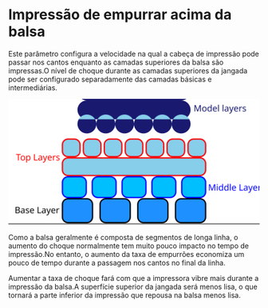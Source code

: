 Impressão de empurrar acima da balsa
====
Este parâmetro configura a velocidade na qual a cabeça de impressão pode passar nos cantos enquanto as camadas superiores da balsa são impressas.O nível de choque durante as camadas superiores da jangada pode ser configurado separadamente das camadas básicas e intermediárias.

![Onde as camadas superiores estão na balsa](../images/raft_dimensions_simplified.svg)

Como a balsa geralmente é composta de segmentos de longa linha, o aumento do choque normalmente tem muito pouco impacto no tempo de impressão.No entanto, o aumento da taxa de empurrões economiza um pouco de tempo durante a passagem nos cantos no final da linha.

Aumentar a taxa de choque fará com que a impressora vibre mais durante a impressão da balsa.A superfície superior da jangada será menos lisa, o que tornará a parte inferior da impressão que repousa na balsa menos lisa.